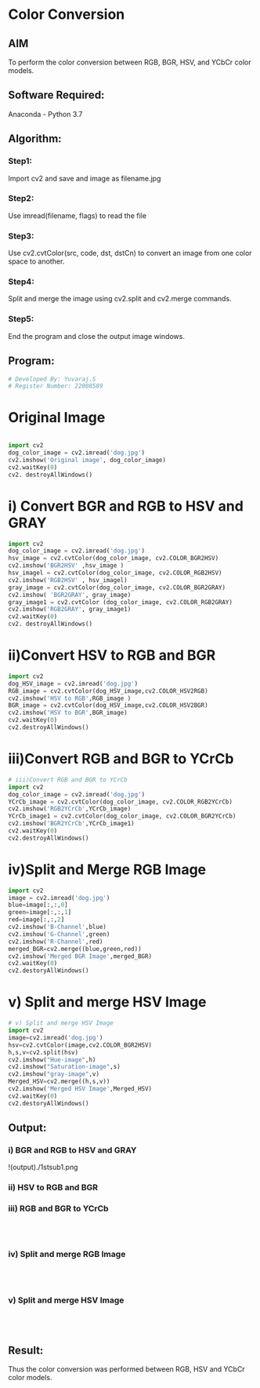 # Color Conversion
## AIM
To perform the color conversion between RGB, BGR, HSV, and YCbCr color models.

## Software Required:
Anaconda - Python 3.7
## Algorithm:
### Step1:
Import cv2 and save and image as filename.jpg

### Step2:
Use imread(filename, flags) to read the file

### Step3:
Use cv2.cvtColor(src, code, dst, dstCn) to convert an image from one color space to another.

### Step4:
Split and merge the image using cv2.split and cv2.merge commands.

### Step5:
End the program and close the output image windows.

## Program:
```python
# Developed By: Yuvaraj.S
# Register Number: 22008589
```
# Original Image
```python

import cv2
dog_color_image = cv2.imread('dog.jpg')
cv2.imshow('Original image', dog_color_image)
cv2.waitKey(0)
cv2. destroyAllWindows()
```
# i) Convert BGR and RGB to HSV and GRAY
```python
import cv2
dog_color_image = cv2.imread('dog.jpg')
hsv_image = cv2.cvtColor(dog_color_image, cv2.COLOR_BGR2HSV)
cv2.imshow('BGR2HSV' ,hsv_image )
hsv_imagel = cv2.cvtColor(dog_color_image, cv2.COLOR_RGB2HSV)
cv2.imshow('RGB2HSV' , hsv_imagel)
gray_image = cv2.cvtColor(dog_color_image, cv2.COLOR_BGR2GRAY)
cv2.imshow( 'BGR2GRAY', gray_image)
gray_image1 = cv2.cvtColor (dog_color_image, cv2.COLOR_RGB2GRAY)
cv2.imshow('RGB2GRAY', gray_image1)
cv2.waitKey(0)
cv2. destroyAllWindows()
```




# ii)Convert HSV to RGB and BGR

```python
import cv2
dog_HSV_image = cv2.imread('dog.jpg')
RGB_image = cv2.cvtColor(dog_HSV_image,cv2.COLOR_HSV2RGB)
cv2.imshow('HSV to RGB',RGB_image )
BGR_image = cv2.cvtColor(dog_HSV_image,cv2.COLOR_HSV2BGR)
cv2.imshow('HSV to BGR',BGR_image)
cv2.waitKey(0)
cv2.destroyAllWindows()
```



# iii)Convert RGB and BGR to YCrCb
```python
# iii)Convert RGB and BGR to YCrCb
import cv2
dog_color_image = cv2.imread('dog.jpg')
YCrCb_image = cv2.cvtColor(dog_color_image, cv2.COLOR_RGB2YCrCb)
cv2.imshow('RGB2YCrCb',YCrCb_image)
YCrCb_image1 = cv2.cvtColor(dog_color_image, cv2.COLOR_BGR2YCrCb)
cv2.imshow('BGR2YCrCb',YCrCb_image1)
cv2.waitKey(0)
cv2.destroyAllWindows()
```



# iv)Split and Merge RGB Image
```python
import cv2
image = cv2.imread('dog.jpg')
blue=image[:,:,0]
green=image[:,:,1]
red=image[:,:,2]
cv2.imshow('B-Channel',blue)
cv2.imshow('G-Channel',green)
cv2.imshow('R-Channel',red)
merged_BGR=cv2.merge((blue,green,red))
cv2.imshow('Merged BGR Image',merged_BGR)
cv2.waitKey(0)
cv2.destoryAllWindows()
```



# v) Split and merge HSV Image
```python
# v) Split and merge HSV Image
import cv2
image=cv2.imread('dog.jpg')
hsv=cv2.cvtColor(image,cv2.COLOR_BGR2HSV)
h,s,v=cv2.split(hsv)
cv2.imshow("Hue-image",h)
cv2.imshow("Saturation-image",s)
cv2.imshow("gray-image",v)
Merged_HSV=cv2.merge((h,s,v))
cv2.imshow('Merged HSV Image',Merged_HSV)
cv2.waitKey(0)
cv2.destoryAllWindows()
```
## Output:
### i) BGR and RGB to HSV and GRAY
!(output)./1stsub1.png

### ii) HSV to RGB and BGR


### iii) RGB and BGR to YCrCb
<br>
<br>

### iv) Split and merge RGB Image
<br>
<br>

### v) Split and merge HSV Image
<br>
<br>


## Result:
Thus the color conversion was performed between RGB, HSV and YCbCr color models.
